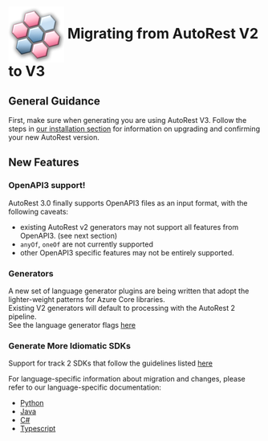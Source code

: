 # <img align="center" src="../images/logo.png"> Migrating from AutoRest V2 to V3

## General Guidance

First, make sure when generating you are using AutoRest V3. Follow the steps in [our installation section][install] for information on upgrading
and confirming your new AutoRest version.

## New Features

### OpenAPI3 support!

AutoRest 3.0 finally supports OpenAPI3 files as an input format, with the following caveats:

- existing AutoRest v2 generators may not support all features from OpenAPI3. (see next section)
- `anyOf`, `oneOf` are not currently supported
- other OpenAPI3 specific features may not be entirely supported.

### Generators

A new set of language generator plugins are being written that adopt the lighter-weight patterns for Azure Core libraries.<br>
Existing V2 generators will default to processing with the AutoRest 2 pipeline. <br>
See the language generator flags [here][language_flags]

### Generate More Idiomatic SDKs

Support for track 2 SDKs that follow the guidelines listed [here][guidelines]

For language-specific information about migration and changes, please refer to our language-specific documentation:

- [Python][python]
- [Java][java]
- [C#][csharp]
- [Typescript][typescript]

<!-- LINKS -->

[install]: https://github.com/Azure/autorest/blob/main/docs/install/readme.md
[language_flags]: https://github.com/Azure/autorest/blob/main/docs/generate/readme.md#language-flags
[guidelines]: https://azure.github.io/azure-sdk/general_introduction.html
[python]: https://github.com/Azure/autorest.python/tree/autorestv3/docs/migrate/readme.md
[java]: https://github.com/Azure/autorest.java/blob/main/docs/migrate/readme.md
[csharp]: https://github.com/Azure/autorest.csharp/tree/feature/v3/docs/migrate/readme.md
[typescript]: https://github.com/Azure/autorest.typescript/tree/v6/docs/migrate/readme.md
